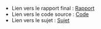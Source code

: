 - Lien vers le rapport final : [Rapport](report/rapport.pdf)
- Lien vers le code source : [Code](dev/code.ipynb)
- Lien vers le sujet : [Sujet](sujet.pdf)
